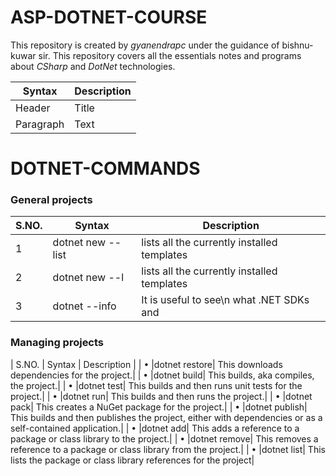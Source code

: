 # **ASP-DOTNET-COURSE**
 This repository is created by *gyanendrapc* under the guidance of bishnu-kuwar sir.
 This repository covers all the essentials notes and programs about *CSharp* and *DotNet* technologies.

| Syntax      | Description |
| ----------- | ----------- |
| Header      | Title       |
| Paragraph   | Text        |

DOTNET-COMMANDS
===============
### General projects
| S.NO.     | Syntax            | Description                                 |
| --------- | ----------------- | ------------------------------------------- |
| 1         | dotnet new --list | lists all the currently installed templates |
| 2         | dotnet new --l    | lists all the currently installed templates |
| 3         | dotnet --info     | It is useful to see\n what .NET SDKs and    |

### Managing projects
| S.NO.     | Syntax     | Description      |
| • |dotnet restore| This downloads dependencies for the project.|
| • |dotnet build| This builds, aka compiles, the project.|
| • |dotnet test| This builds and then runs unit tests for the project.|
| • |dotnet run| This builds and then runs the project.|
| • |dotnet pack| This creates a NuGet package for the project.|
| • |dotnet publish| This builds and then publishes the project, either with dependencies or 
as a self-contained application.|
| • |dotnet add| This adds a reference to a package or class library to the project.|
| • |dotnet remove| This removes a reference to a package or class library from the project.|
| • |dotnet list| This lists the package or class library references for the project|